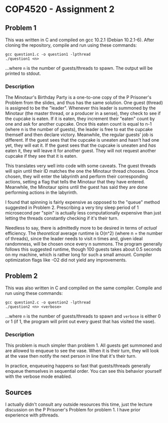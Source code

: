 # COP4520 - Assignment 2

## Problem 1

This was written in C and compiled on gcc 10.2.1 (Debian 10.2.1-6).
After cloning the repository, compile and run using these commands:

    gcc question1.c -o question1 -lpthread
    ./question1 <n>

...where `n` is the number of guests/threads to spawn.
The output will be printed to stdout.

### Description

The Minotaur's Birthday Party is a one-to-one copy of the P Prisoner's Problem from the slides, and thus has the same solution. One guest (thread) is assigned to be the "leader". Whenever this leader is summoned by the Minotaur (the master thread, or a producer in a sense), they check to see if the cupcake is eaten. If it is eaten, they increment their "eaten" count by one and ask for another cupcake. Once this eaten count is equal to n-1 (where n is the number of guests), the leader is free to eat the cupcake themself and then declare victory. Meanwhile, the regular guests' job is different. If the guest sees that the cupcake is uneaten and hasn't had one yet, they will eat it. If the guest sees that the cupcake is uneaten and *has* eaten it, they will leave it for another guest. They will not request another cupcake if they see that it is eaten.

This translates very well into code with some caveats. The guest threads will spin until their ID matches the one the Minotaur thread chooses. Once chosen, they will enter the labyrinth and perform their corresponding actions, setting a flag that tells the Minotaur that they have entered. Meanwhile, the Minotaur spins until the guest has said they are done performing actions in the labyrinth.

I found that spinning is fairly expensive as opposed to the "queue" method suggested in Problem 2. Prescribing a very tiny sleep period of 1 microsecond per "spin" is actually less computationally expensive than just letting the threads constantly checking if it's their turn.

Needless to say, there is admittedly more to be desired in terms of *actual* efficiency. The *theoretical* average runtime is O(n^2) (where n = the number of threads), since the leader needs to visit n times and, given ideal randomness, will be chosen once every n summons. The program generally follows this suggested runtime, though 100 guests takes about 0.5 seconds on my machine, which is rather long for such a small amount. Compiler optimization flags like -O2 did not yield any improvements.

## Problem 2

This was also written in C and compiled on the same compiler.
Compile and run using these commands:

    gcc question2.c -o question2 -lpthread
    ./question2 <n> <verbose>

...where `n` is the number of guests/threads to spawn and `verbose` is either 0 or 1 (if 1, the program will print out every guest that has visited the vase).

### Description

This problem is much simpler than problem 1. All guests get summoned and are allowed to enqueue to see the vase. When it is their turn, they will look at the vase then notify the next person in line that it's their turn.

In practice, enqueueing happens so fast that guests/threads generally enqueue themselves in sequential order. You can see this behavior yourself with the verbose mode enabled.

## Sources

I actually didn't consult any outside resources this time, just the lecture discussion on the P Prisoner's Problem for problem 1. I have prior experience with pthreads.
